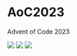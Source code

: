 # AoC2023
Advent of Code 2023

<!--- advent_readme_stars table --->


![](https://img.shields.io/badge/day%20📅-10-blue) ![](https://img.shields.io/badge/stars%20⭐-1-yellow) ![](https://img.shields.io/badge/days%20completed-0-red)
